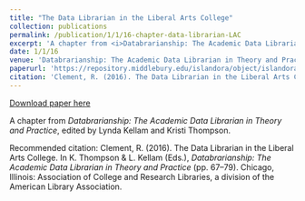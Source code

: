 ```yaml
---
title: "The Data Librarian in the Liberal Arts College"
collection: publications
permalink: /publication/1/1/16-chapter-data-librarian-LAC
excerpt: 'A chapter from <i>Databrarianship: The Academic Data Librarian in Theory and Practice</i>, edited by Lynda Kellam and Kristi Thompson.'
date: 1/1/16
venue: 'Databrarianship: The Academic Data Librarian in Theory and Practice'
paperurl: 'https://repository.middlebury.edu/islandora/object/islandora%3A1351'
citation: 'Clement, R. (2016). The Data Librarian in the Liberal Arts College. In K. Thompson &amp; L. Kellam (Eds.), <i>Databrarianship: The Academic Data Librarian in Theory and Practice</i> (pp. 67–79). Chicago, Illinois: Association of College and Research Libraries, a division of the American Library Association.'
---
```


<a href='https://repository.middlebury.edu/islandora/object/islandora%3A1351'>Download paper here</a>

A chapter from <i>Databrarianship: The Academic Data Librarian in Theory and Practice</i>, edited by Lynda Kellam and Kristi Thompson.

Recommended citation: Clement, R. (2016). The Data Librarian in the Liberal Arts College. In K. Thompson & L. Kellam (Eds.), <i>Databrarianship: The Academic Data Librarian in Theory and Practice</i> (pp. 67–79). Chicago, Illinois: Association of College and Research Libraries, a division of the American Library Association.
